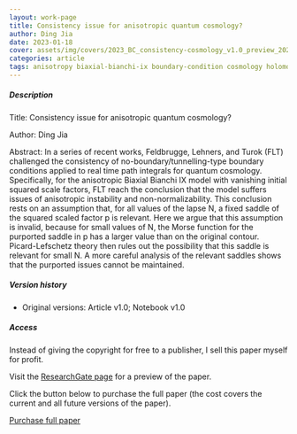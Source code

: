 ```yaml
---    
layout: work-page
title: Consistency issue for anisotropic quantum cosmology?
author: Ding Jia
date: 2023-01-18
cover: assets/img/covers/2023_BC_consistency-cosmology_v1.0_preview_2023118.jpeg
categories: article
tags: anisotropy biaxial-bianchi-ix boundary-condition cosmology holomorphic-gradient-flow lorentzian-path-integral lorentzian-quantum-gravity picard-lefschetz quantum-cosmology quantum-gravity
---
```


##### Description

Title: Consistency issue for anisotropic quantum cosmology?

Author: Ding Jia

Abstract: In a series of recent works, Feldbrugge, Lehners, and Turok (FLT) challenged the consistency of no-boundary/tunnelling-type boundary conditions applied to real time path integrals for quantum cosmology. Specifically, for the anisotropic Biaxial Bianchi IX model with vanishing initial squared scale factors, FLT reach the conclusion that the model suffers issues of anisotropic instability and non-normalizability. This conclusion rests on an assumption that, for all values of the lapse N, a fixed saddle of the squared scaled factor p is relevant. Here we argue that this assumption is invalid, because for small values of N, the Morse function for the purported saddle in p has a larger value than on the original contour. Picard-Lefschetz theory then rules out the possibility that this saddle is relevant for small N. A more careful analysis of the relevant saddles shows that the purported issues cannot be maintained.

##### Version history

- Original versions: Article v1.0; Notebook v1.0

##### Access

Instead of giving the copyright for free to a publisher, I sell this paper myself for profit. 

Visit the [ResearchGate page](http://dx.doi.org/10.13140/RG.2.2.14602.64968) for a preview of the paper. 

Click the button below to purchase the full paper (the cost covers the current and all future versions of the paper).

<script type="text/javascript" src="https://payhip.com/payhip.js"></script>

<a href="https://payhip.com/b/z8kdb" class="payhip-buy-button" data-theme="green" data-product="z8kdb">Purchase full paper</a>
